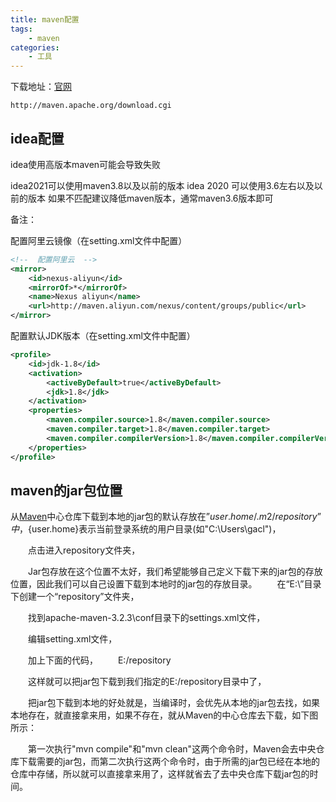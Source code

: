 ```yaml
---
title: maven配置
tags:
	- maven
categories:
	- 工具
---
```






下载地址：[官网](http://maven.apache.org/download.cgi)

```
http://maven.apache.org/download.cgi
```

## idea配置



idea使用高版本maven可能会导致失败

idea2021可以使用maven3.8以及以前的版本
idea 2020 可以使用3.6左右以及以前的版本
如果不匹配建议降低maven版本，通常maven3.6版本即可





备注：

配置阿里云镜像（在setting.xml文件中配置）

```xml
<!--  配置阿里云  -->
<mirror>
    <id>nexus-aliyun</id>
    <mirrorOf>*</mirrorOf>
    <name>Nexus aliyun</name>
    <url>http://maven.aliyun.com/nexus/content/groups/public</url>
</mirror>
```





配置默认JDK版本（在setting.xml文件中配置）

```xml
<profile>
    <id>jdk-1.8</id>
    <activation>
        <activeByDefault>true</activeByDefault>
        <jdk>1.8</jdk>
    </activation>
    <properties>
        <maven.compiler.source>1.8</maven.compiler.source>
        <maven.compiler.target>1.8</maven.compiler.target>
        <maven.compiler.compilerVersion>1.8</maven.compiler.compilerVersion>
    </properties>
</profile>
```



## maven的jar包位置

从[Maven](https://so.csdn.net/so/search?q=Maven&spm=1001.2101.3001.7020)中心仓库下载到本地的jar包的默认存放在”${user.home}/.m2/repository”中，${user.home}表示当前登录系统的用户目录(如"C:\Users\gacl")，

　　点击进入repository文件夹，

　　Jar包存放在这个位置不太好，我们希望能够自己定义下载下来的jar包的存放位置，因此我们可以自己设置下载到本地时的jar包的存放目录。
　　在“E:\”目录下创建一个“repository”文件夹，

　　找到apache-maven-3.2.3\conf目录下的settings.xml文件，

　　编辑setting.xml文件，

　　加上下面的代码，
　　<localRepository>E:/repository</localRepository>

　　这样就可以把jar包下载到我们指定的E:/repository目录中了，

　　把jar包下载到本地的好处就是，当编译时，会优先从本地的jar包去找，如果本地存在，就直接拿来用，如果不存在，就从Maven的中心仓库去下载，如下图所示：

　　第一次执行"mvn compile"和"mvn clean"这两个命令时，Maven会去中央仓库下载需要的jar包，而第二次执行这两个命令时，由于所需的jar包已经在本地的仓库中存储，所以就可以直接拿来用了，这样就省去了去中央仓库下载jar包的时间。

